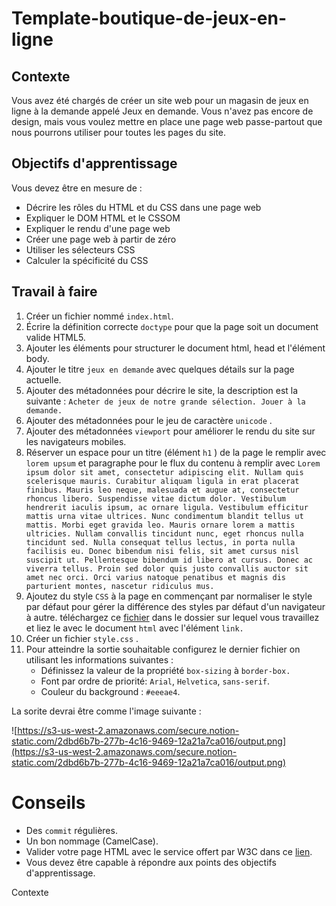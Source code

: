 # Template-boutique-de-jeux-en-ligne
## Contexte

Vous avez été chargés de créer un site web pour un magasin de jeux en ligne à la demande appelé Jeux en demande. Vous n'avez pas encore de design, mais vous voulez mettre en place une page web passe-partout que nous pourrons utiliser pour toutes les pages du site.

## Objectifs d'apprentissage

Vous devez être en mesure de :

- Décrire les rôles du HTML et du CSS dans une page web
- Expliquer le DOM HTML et le CSSOM
- Expliquer le rendu d'une page web
- Créer une page web à partir de zéro
- Utiliser les sélecteurs CSS
- Calculer la spécificité du CSS

## Travail à faire

1. Créer un fichier nommé `index.html`.
2. Écrire la définition correcte `doctype` pour que la page soit un document valide HTML5.
3. Ajouter les éléments pour structurer le document html, head et l'élément body.
4. Ajouter le titre `jeux en demande` avec quelques détails sur la page actuelle.
5. Ajouter des métadonnées pour décrire le site, la description est la suivante : `Acheter de jeux de notre grande sélection. Jouer à la demande.`
6. Ajouter des métadonnées pour le jeu de caractère `unicode` .
7. Ajouter des métadonnées `viewport` pour améliorer le rendu du site sur les navigateurs mobiles.
8. Réserver un espace pour un titre (élément `h1` ) de la page le remplir avec `lorem upsum` et paragraphe pour le flux du contenu à remplir avec `Lorem ipsum dolor sit amet, consectetur adipiscing elit. Nullam quis scelerisque mauris. Curabitur aliquam ligula in erat placerat finibus. Mauris leo neque, malesuada et augue at, consectetur rhoncus libero. Suspendisse vitae dictum dolor. Vestibulum hendrerit iaculis ipsum, ac ornare ligula. Vestibulum efficitur mattis urna vitae ultrices. Nunc condimentum blandit tellus ut mattis. Morbi eget gravida leo. Mauris ornare lorem a mattis ultricies. Nullam convallis tincidunt nunc, eget rhoncus nulla tincidunt sed. Nulla consequat tellus lectus, in porta nulla facilisis eu. Donec bibendum nisi felis, sit amet cursus nisl suscipit ut. Pellentesque bibendum id libero at cursus. Donec ac viverra tellus. Proin sed dolor quis justo convallis auctor sit amet nec orci. Orci varius natoque penatibus et magnis dis parturient montes, nascetur ridiculus mus.`
9. Ajoutez du style `CSS` à la page en commençant par normaliser le style par défaut pour gérer la différence des styles par défaut d'un navigateur à autre. téléchargez ce [fichier](https://necolas.github.io/normalize.css/8.0.1/normalize.css) dans le dossier sur lequel vous travaillez et liez le avec le document `html` avec l'élément `link.`
10. Créer un fichier `style.css` .
11. Pour atteindre la sortie souhaitable configurez le dernier fichier on utilisant les informations suivantes :
    - Définissez la valeur de la propriété `box-sizing` à `border-box.`
    - Font par ordre de priorité: `Arial`, `Helvetica`, `sans-serif`.
    - Couleur du background : `#eeeae4`.

La sorite devrai être comme l'image suivante : 

![https://s3-us-west-2.amazonaws.com/secure.notion-static.com/2dbd6b7b-277b-4c16-9469-12a21a7ca016/output.png](https://s3-us-west-2.amazonaws.com/secure.notion-static.com/2dbd6b7b-277b-4c16-9469-12a21a7ca016/output.png)

# Conseils

- Des `commit` régulières.
- Un bon nommage (CamelCase).
- Valider votre page HTML avec le service offert par W3C dans ce [lien](https://validator.w3.org/).
- Vous devez être capable à répondre aux points des objectifs d'apprentissage.

Contexte